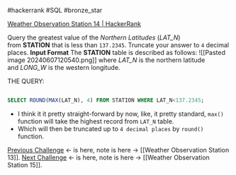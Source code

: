 #hackerrank #SQL #bronze_star

[Weather Observation Station 14 | HackerRank](https://www.hackerrank.com/challenges/weather-observation-station-14/problem?isFullScreen=true)

Query the greatest value of the _Northern Latitudes_ (_LAT_N_) from **STATION** that is less than `137.2345`. Truncate your answer to `4` decimal places.
**Input Format**
The **STATION** table is described as follows:
![[Pasted image 20240607120540.png]]
where _LAT_N_ is the northern latitude and _LONG_W_ is the western longitude.

THE QUERY:
```sql

SELECT ROUND(MAX(LAT_N), 4) FROM STATION WHERE LAT_N<137.2345;
```
- I think it it pretty straight-forward by now, like, it pretty standard, `max()` function will take the highest record from `LAT_N` table.
- Which will then be truncated up to `4 decimal places` by `round()` function.

[Previous Challenge](https://www.hackerrank.com/challenges/weather-observation-station-13/problem?isFullScreen=true) <- is here, note is here -> [[Weather Observation Station 13]].
[Next Challenge](https://www.hackerrank.com/challenges/weather-observation-station-15?isFullScreen=true) <- is here, note is here -> [[Weather Observation Station 15]].